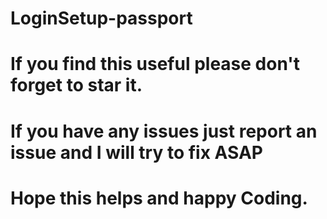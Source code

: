 # LoginSetup-passport

# If you find this useful please don't forget to star it.

# If you have any issues just report an issue and I will try to fix ASAP 

# Hope this helps and happy Coding.